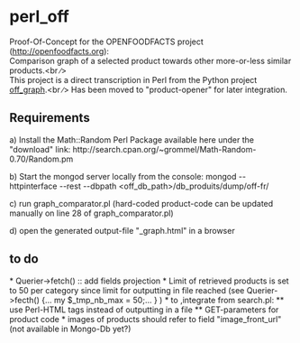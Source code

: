 # perl_off
Proof-Of-Concept for the OPENFOODFACTS project (http://openfoodfacts.org):<br />
Comparison graph of a selected product towards other more-or-less similar products.<br ∕><br />
This project is a direct transcription in Perl from the Python project <a href='https://github.com/oricdev/off_graph.git' target='new' title='off_graph'>off_graph</a>.<br ∕>
Has been moved to "product-opener" for later integration.

<h2>Requirements</h2>
a) Install the Math::Random Perl Package available here under the "download" link:
http://search.cpan.org/~grommel/Math-Random-0.70/Random.pm

b) Start the mongod server locally from the console:
mongod --httpinterface --rest --dbpath <off_db_path>/db_produits/dump/off-fr/

c) run graph_comparator.pl (hard-coded product-code can be updated manually on line 28 of graph_comparator.pl)

d) open the generated output-file "_graph.html" in a browser

<h2>to do</h2>
* Querier->fetch() :: add fields projection
* Limit of retrieved products is set to 50 per category since limit for outputting in file reached (see Querier->fecth() {... my $_tmp_nb_max = 50;... } )
* to ,integrate from search.pl:
    ** use Perl-HTML tags instead of outputting in a file
    ** GET-parameters for product code
* images of products should refer to field "image_front_url" (not available in Mongo-Db yet?)
